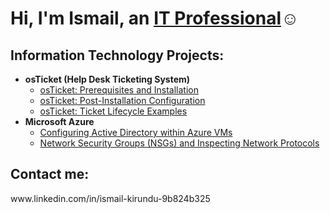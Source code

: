 <h1>Hi, I'm Ismail, an <a href="https://linkedin.com/in/Ismail Kirundu">IT Professional</a>☺</h1>

<h2> Information Technology Projects:</h2>

- <b>osTicket (Help Desk Ticketing System)</b>
  - [osTicket: Prerequisites and Installation](https://github.com/Ikirundu/osticket-prereqs)
  - [osTicket: Post-Installation Configuration](https://github.com/Ikirundu/post-install-config)
  - [osTicket: Ticket Lifecycle Examples](https://github.com/Ikirundu/ticket-lifecycle)
- <b>Microsoft Azure</b>
  - [Configuring Active Directory within Azure VMs](https://github.com/Ikirundu/configure-ad)
  - [Network Security Groups (NSGs) and Inspecting Network Protocols](https://github.com/Ikirundu/azure-network-protocols)

<h2> Contact me:</h2>
www.linkedin.com/in/ismail-kirundu-9b824b325


[linkedin]: https://linkedin.com/in/IsmailKirundu
